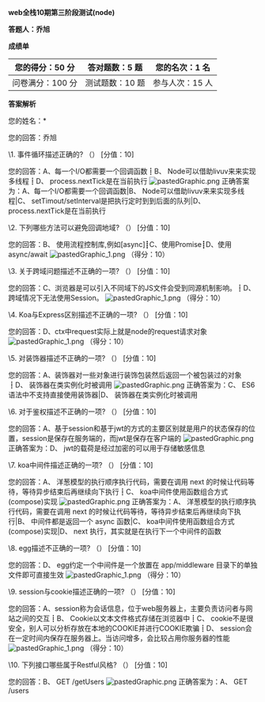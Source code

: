 **web****全栈****10****期第三阶段测试****(node)**

**答题人：乔旭**



**成绩单**

| 您的得分：50 分  | 答对题数：5 题  | 您的名次：1 名  |
| ---------------- | --------------- | --------------- |
| 问卷满分：100 分 | 测试题数：10 题 | 参与人次：15 人 |





**答案解析**

您的姓名：* 

您的回答：乔旭

\1. 事件循环描述正确的? （）  [分值：10]

您的回答：A、每一个I/O都需要一个回调函数┋B、 Node可以借助livuv来来实现多线程┋D、 process.nextTick是在当前执行 ![pastedGraphic.png](pastedGraphic.png)
 正确答案为：A、每一个I/O都需要一个回调函数|B、 Node可以借助livuv来来实现多线程|C、 setTimout/setInterval是把执行定时到到后面的队列|D、 process.nextTick是在当前执行

\2. 下列哪些方法可以避免回调地域? （）  [分值：10]

您的回答：B、 使用流程控制库,例如[async]┋C、使用Promise┋D、使用async/await ![pastedGraphic_1.png](/var/folders/nd/5r_vmyqn0yj1n60r4ct9snqr0000gn/T/abnerworks.Typora/CCB5DFD3-1E97-40B2-9609-9D6D17BA9913/pastedGraphic_1.png)  （得分：10）

\3. 关于跨域问题描述不正确的一项? （）  [分值：10]

您的回答：C、浏览器是可以引入不同域下的JS文件会受到同源机制影响。┋D、跨域情况下无法使用Session。 ![pastedGraphic_1.png](/var/folders/nd/5r_vmyqn0yj1n60r4ct9snqr0000gn/T/abnerworks.Typora/CCB5DFD3-1E97-40B2-9609-9D6D17BA9913/pastedGraphic_1.png)  （得分：10）

\4. Koa与Express区别描述不正确的一项? （）  [分值：10]

您的回答：D、ctx中request实际上就是node的request请求对象 ![pastedGraphic_1.png](/var/folders/nd/5r_vmyqn0yj1n60r4ct9snqr0000gn/T/abnerworks.Typora/CCB5DFD3-1E97-40B2-9609-9D6D17BA9913/pastedGraphic_1.png)  （得分：10）

\5. 对装饰器描述不正确的一项? （）  [分值：10]

您的回答：A、装饰器对一些对象进行装饰包装然后返回一个被包装过的对象┋D、 装饰器在类实例化时被调用 ![pastedGraphic.png](pastedGraphic.png)
 正确答案为：C、 ES6语法中不支持直接使用装饰器|D、 装饰器在类实例化时被调用

\6. 对于鉴权描述不正确的一项? （）  [分值：10]

您的回答：A、基于session和基于jwt的方式的主要区别就是用户的状态保存的位置，session是保存在服务端的，而jwt是保存在客户端的 ![pastedGraphic.png](pastedGraphic.png)
 正确答案为：D、 jwt的载荷是经过加密的可以用于存储敏感信息

\7. koa中间件描述正确的一项? （）  [分值：10]

您的回答：A、 洋葱模型的执行顺序执行代码，需要在调用 next 的时候让代码等待，等待异步结束后再继续向下执行┋C、 koa中间件使用函数组合方式(compose)实现 ![pastedGraphic.png](pastedGraphic.png)
 正确答案为：A、 洋葱模型的执行顺序执行代码，需要在调用 next 的时候让代码等待，等待异步结束后再继续向下执行|B、 中间件都是返回一个 async 函数|C、 koa中间件使用函数组合方式(compose)实现|D、 next 执行，其实就是在执行下一个中间件的函数

\8. egg描述不正确的一项? （）  [分值：10]

您的回答：D、 egg约定一个中间件是一个放置在 app/middleware 目录下的单独文件即可直接生效 ![pastedGraphic_1.png](/var/folders/nd/5r_vmyqn0yj1n60r4ct9snqr0000gn/T/abnerworks.Typora/CCB5DFD3-1E97-40B2-9609-9D6D17BA9913/pastedGraphic_1.png)  （得分：10）

\9. session与cookie描述正确的一项? （）  [分值：10]

您的回答：A、session称为会话信息，位于web服务器上，主要负责访问者与网站之间的交互┋B、 Cookie以文本文件格式存储在浏览器中┋C、 cookie不是很安全，别人可以分析存放在本地的COOKIE并进行COOKIE欺骗┋D、 session会在一定时间内保存在服务器上。当访问增多，会比较占用你服务器的性能 ![pastedGraphic_1.png](/var/folders/nd/5r_vmyqn0yj1n60r4ct9snqr0000gn/T/abnerworks.Typora/CCB5DFD3-1E97-40B2-9609-9D6D17BA9913/pastedGraphic_1.png)  （得分：10）

\10. 下列接口哪些属于Restful风格? （）  [分值：10]

您的回答：B、 GET /getUsers ![pastedGraphic.png](pastedGraphic.png)
 正确答案为：A、 GET /users